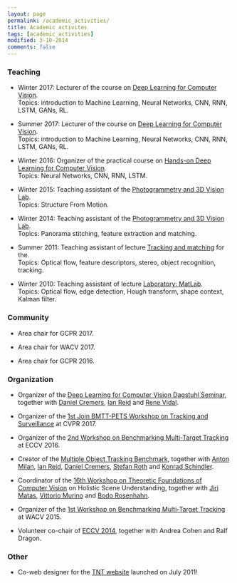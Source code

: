 ```yaml
---
layout: page
permalink: /academic_activities/
title: Academic activites
tags: [academic_activities]
modified: 3-10-2014
comments: false
---
```






### Teaching

* Winter 2017: Lecturer of the course on [Deep Learning for Computer Vision](https://vision.cs.tum.edu/teaching/ws2017/dl4cv).
<br />Topics: introduction to Machine Learning, Neural Networks, CNN, RNN, LSTM, GANs, RL.

* Summer 2017: Lecturer of the course on [Deep Learning for Computer Vision](https://vision.cs.tum.edu/teaching/ss2017/dl4cv).
<br />Topics: introduction to Machine Learning, Neural Networks, CNN, RNN, LSTM, GANs, RL.

* Winter 2016: Organizer of the practical course on [Hands-on Deep Learning for Computer Vision](https://vision.in.tum.de/teaching/ws2016/dlpractice_ws2016).
<br />Topics: Neural Networks, CNN, RNN, LSTM.

* Winter 2015: Teaching assistant of the [Photogrammetry and 3D Vision Lab](http://www.igp.ethz.ch/photogrammetry/education/lehrveranstaltungen/PCV_HS15).  
Topics: Structure From Motion.

* Winter 2014: Teaching assistant of the [Photogrammetry and 3D Vision Lab](http://www.igp.ethz.ch/photogrammetry/education/lehrveranstaltungen/PCV_HS14).
<br /> Topics: Panorama stitching, feature extraction and matching.

* Summer 2011: Teaching assistant of lecture [Tracking and matching](http://www.tnt.uni-hannover.de/edu/vorlesungen/TrackingMatching/) for the.
<br /> Topics: Optical flow, feature descriptors, stereo, object recognition, tracking.

* Winter 2010: Teaching assistant of lecture [Laboratory: MatLab](http://www.tnt.uni-hannover.de/edu/labor/matlabForMedicalAndIndustrialImageProcessing/).
<br /> Topics: Optical flow, edge detection, Hough transform, shape context, Kalman filter.


### Community

* Area chair for GCPR 2017.

* Area chair for WACV 2017.

* Area chair for GCPR 2016.



### Organization

* Organizer of the [Deep Learning for Computer Vision Dagstuhl Seminar](http://www.dagstuhl.de/en/program/calendar/semhp/?semnr=17391), together with [Daniel Cremers](https://vision.in.tum.de/members/cremers), [Ian Reid](http://cs.adelaide.edu.au/~ianr/) and [Rene Vidal](http://cis.jhu.edu/~rvidal/).


* Organizer of the [1st Join BMTT-PETS Workshop on Tracking and Surveillance](https://motchallenge.net/workshops/bmtt-pets2017/) at CVPR 2017.


* Organizer of the [2nd Workshop on Benchmarking Multi-Target Tracking](http://motchallenge.net/workshops/bmtt2016) at ECCV 2016.

* Creator of the [Multiple Object Tracking Benchmark](https://motchallenge.net/), together with [Anton Milan](http://www.milanton.de/), [Ian Reid](http://cs.adelaide.edu.au/~ianr/), [Daniel Cremers](https://vision.in.tum.de/members/cremers), [Stefan Roth](http://www.visinf.tu-darmstadt.de/team_members/sroth/sroth.en.jsp) and [Konrad Schindler](http://www.prs.igp.ethz.ch/content/specialinterest/baug/institute-igp/photogrammetry-and-remote-sensing/en/group/people/person-detail.html?persid=143986).

* Coordinator of the [16th Workshop on Theoretic Foundations of Computer Vision](http://www.dagstuhl.de/de/programm/kalender/semhp/?semnr=15081) on Holistic Scene Understanding, together with [Jiri Matas](http://cmp.felk.cvut.cz/~matas/), [Vittorio Murino](http://profs.sci.univr.it/~swan/) and [Bodo Rosenhahn](http://www.tnt.uni-hannover.de/staff/rosenhahn/).

* Organizer of the [1st Workshop on Benchmarking Multi-Target Tracking](http://motchallenge.net/workshops/bmtt2015) at WACV 2015.

* Volunteer co-chair of [ECCV 2014](http://eccv2014.org), together with Andrea Cohen and Ralf Dragon.




### Other

* Co-web designer for the [TNT website](https://www.tnt.uni-hannover.de/) launched on July 2011!
